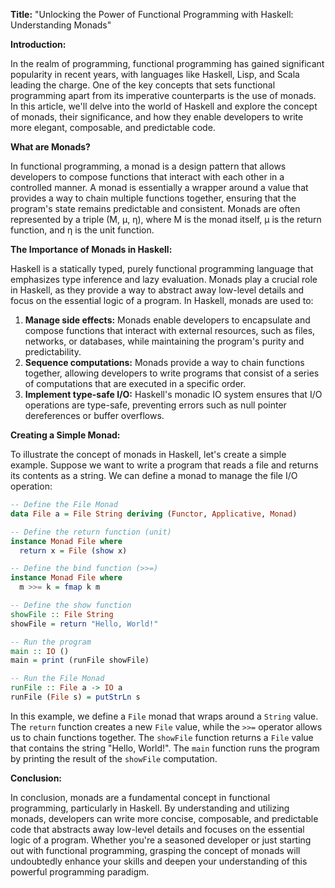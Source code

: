**Title:** "Unlocking the Power of Functional Programming with Haskell: Understanding Monads"

**Introduction:**

In the realm of programming, functional programming has gained significant popularity in recent years, with languages like Haskell, Lisp, and Scala leading the charge. One of the key concepts that sets functional programming apart from its imperative counterparts is the use of monads. In this article, we'll delve into the world of Haskell and explore the concept of monads, their significance, and how they enable developers to write more elegant, composable, and predictable code.

**What are Monads?**

In functional programming, a monad is a design pattern that allows developers to compose functions that interact with each other in a controlled manner. A monad is essentially a wrapper around a value that provides a way to chain multiple functions together, ensuring that the program's state remains predictable and consistent. Monads are often represented by a triple (M, μ, η), where M is the monad itself, μ is the return function, and η is the unit function.

**The Importance of Monads in Haskell:**

Haskell is a statically typed, purely functional programming language that emphasizes type inference and lazy evaluation. Monads play a crucial role in Haskell, as they provide a way to abstract away low-level details and focus on the essential logic of a program. In Haskell, monads are used to:

1. **Manage side effects:** Monads enable developers to encapsulate and compose functions that interact with external resources, such as files, networks, or databases, while maintaining the program's purity and predictability.
2. **Sequence computations:** Monads provide a way to chain functions together, allowing developers to write programs that consist of a series of computations that are executed in a specific order.
3. **Implement type-safe I/O:** Haskell's monadic IO system ensures that I/O operations are type-safe, preventing errors such as null pointer dereferences or buffer overflows.

**Creating a Simple Monad:**

To illustrate the concept of monads in Haskell, let's create a simple example. Suppose we want to write a program that reads a file and returns its contents as a string. We can define a monad to manage the file I/O operation:
```haskell
-- Define the File Monad
data File a = File String deriving (Functor, Applicative, Monad)

-- Define the return function (unit)
instance Monad File where
  return x = File (show x)

-- Define the bind function (>>=)
instance Monad File where
  m >>= k = fmap k m

-- Define the show function
showFile :: File String
showFile = return "Hello, World!"

-- Run the program
main :: IO ()
main = print (runFile showFile)

-- Run the File Monad
runFile :: File a -> IO a
runFile (File s) = putStrLn s
```
In this example, we define a `File` monad that wraps around a `String` value. The `return` function creates a new `File` value, while the `>>=` operator allows us to chain functions together. The `showFile` function returns a `File` value that contains the string "Hello, World!". The `main` function runs the program by printing the result of the `showFile` computation.

**Conclusion:**

In conclusion, monads are a fundamental concept in functional programming, particularly in Haskell. By understanding and utilizing monads, developers can write more concise, composable, and predictable code that abstracts away low-level details and focuses on the essential logic of a program. Whether you're a seasoned developer or just starting out with functional programming, grasping the concept of monads will undoubtedly enhance your skills and deepen your understanding of this powerful programming paradigm.